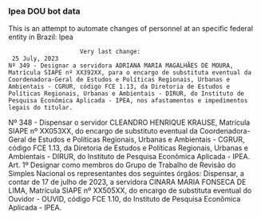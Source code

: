  ### Ipea DOU bot data
 This is an attempt to automate changes of personnel at an specific federal entity in Brazil: Ipea
 
                        Very last change: 
 	 25 July, 2023
	Nº 349 - Designar a servidora ADRIANA MARIA MAGALHÃES DE MOURA, Matrícula SIAPE nº XX392XX, para o encargo de substituta eventual da Coordenadora-Geral de Estudos e Políticas Regionais, Urbanas e Ambientais - CGRUR, código FCE 1.13, da Diretoria de Estudos e Políticas Regionais, Urbanas e Ambientais - DIRUR, do Instituto de Pesquisa Econômica Aplicada - IPEA, nos afastamentos e impedimentos legais do titular.
Nº 348 - Dispensar o servidor CLEANDRO HENRIQUE KRAUSE, Matrícula SIAPE nº XX053XX, do encargo de substituto eventual da Coordenadora-Geral de Estudos e Políticas Regionais, Urbanas e Ambientais - CGRUR, código FCE 1.13, da Diretoria de Estudos e Políticas Regionais, Urbanas e Ambientais - DIRUR, do Instituto de Pesquisa Econômica Aplicada - IPEA.
Art. 1º Designar como membros do Grupo de Trabalho de Revisão do Simples Nacional os representantes dos seguintes órgãos:
Dispensar, a contar de 17 de julho de 2023, a servidora CINARA MARIA FONSECA DE LIMA, Matrícula SIAPE nº XX505XX, do encargo de substituta eventual do Ouvidor - OUVID, código FCE 1.10, do Instituto de Pesquisa Econômica Aplicada - IPEA.
